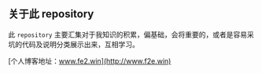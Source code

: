 ## 关于此 repository

此 `repository` 主要汇集对于我知识的积累，偏基础，会将重要的，或者是容易采坑的代码及说明分类展示出来，互相学习。

[个人博客地址：www.fe2.win](http://www.f2e.win)